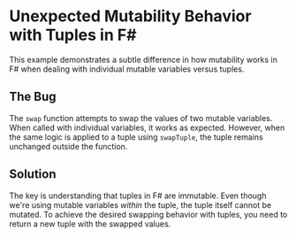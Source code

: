 # Unexpected Mutability Behavior with Tuples in F#

This example demonstrates a subtle difference in how mutability works in F# when dealing with individual mutable variables versus tuples.

## The Bug
The `swap` function attempts to swap the values of two mutable variables.  When called with individual variables, it works as expected. However, when the same logic is applied to a tuple using `swapTuple`, the tuple remains unchanged outside the function.

## Solution
The key is understanding that tuples in F# are immutable.  Even though we're using mutable variables *within* the tuple, the tuple itself cannot be mutated. To achieve the desired swapping behavior with tuples, you need to return a new tuple with the swapped values.
